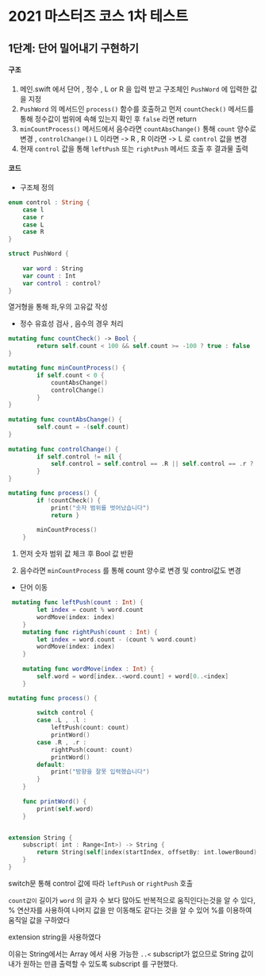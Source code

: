 # 2021 마스터즈 코스 1차 테스트

## 1단계: 단어 밀어내기 구현하기

####  구조

1. 메인.swift 에서  단어 , 정수 , L or R 을 입력 받고 구조체인 `PushWord` 에  입력한 값을 지정
2. `PushWord` 의 메서드인 `process()` 함수를 호출하고 먼저 `countCheck()`  메서드를 통해 정수값이 범위에 속해 있는지 확인 후 `false` 라면   return
3. `minCountProcess()` 메서드에서 음수라면   `countAbsChange()`  통해   `count`  양수로 변경 ,  `controlChange()`  L 이라면 -> R ,  R 이라면 -> L  로 `control`  값을 변경
4. 현재 `control`  값을 통해 `leftPush`   또는 `rightPush`  메서드 호출  후 결과물 출력

#### 코드

- 구조체 정의

```swift
enum control : String {
    case l
    case r
    case L
    case R
}

struct PushWord {
    
    var word : String
    var count : Int
    var control : control?
}
```

열거형을 통해 좌,우의 고유값 작성



- 정수 유효성 검사 , 음수의 경우 처리

```swift
mutating func countCheck() -> Bool {
        return self.count < 100 && self.count >= -100 ? true : false
}

mutating func minCountProcess() {
        if self.count < 0 {
            countAbsChange()
            controlChange()
        }
}
    
mutating func countAbsChange() {
      	self.count = -(self.count)
}
    
mutating func controlChange() {
        if self.control != nil {
            self.control = self.control == .R || self.control == .r ? .L : .R
        }
}

mutating func process() {
        if !countCheck() {
            print("숫자 범위를 벗어났습니다")
            return }
        
        minCountProcess()
    }
```

1. 먼저 숫자 범위 값 체크 후 Bool 값 반환

2. 음수라면 `minCountProcess` 를 통해 count 양수로 변경 및 control값도 변경



- 단어 이동

```swift
 mutating func leftPush(count : Int) {
        let index = count % word.count
        wordMove(index: index)
    }
    mutating func rightPush(count : Int) {
        let index = word.count - (count % word.count)
        wordMove(index: index)
    }
    
    mutating func wordMove(index : Int) {
        self.word = word[index..<word.count] + word[0..<index]
  	}

mutating func process() {
        
        switch control {
        case .L , .l :
            leftPush(count: count)
            printWord()
        case .R , .r :
            rightPush(count: count)
            printWord()
        default:
            print("방향을 잘못 입력했습니다")
        }
    }
    
    func printWord() {
        print(self.word)
    }


extension String {
    subscript( int : Range<Int>) -> String {
        return String(self[index(startIndex, offsetBy: int.lowerBound)..<index(startIndex, offsetBy : int.upperBound)])
    }
}
```

switch문 통해 control 값에 따라 `leftPush` or `rightPush`  호출

`count값이` 길이가 `word` 의 글자 수 보다 많아도 반복적으로 움직인다는것을 알 수 있다,  % 연산자를 사용하여 나머지 값을 만 이동해도 같다는 것을 알 수 있어 %를 이용하여 움직일 값을 구하였다

extension string을 사용하였다 

이유는 String에서는  Array 에서 사용 가능한  `..<` subscript가 없으므로  String 값이 내가 원하는 만큼 출력할 수 있도록 subscript 를 구현했다.

